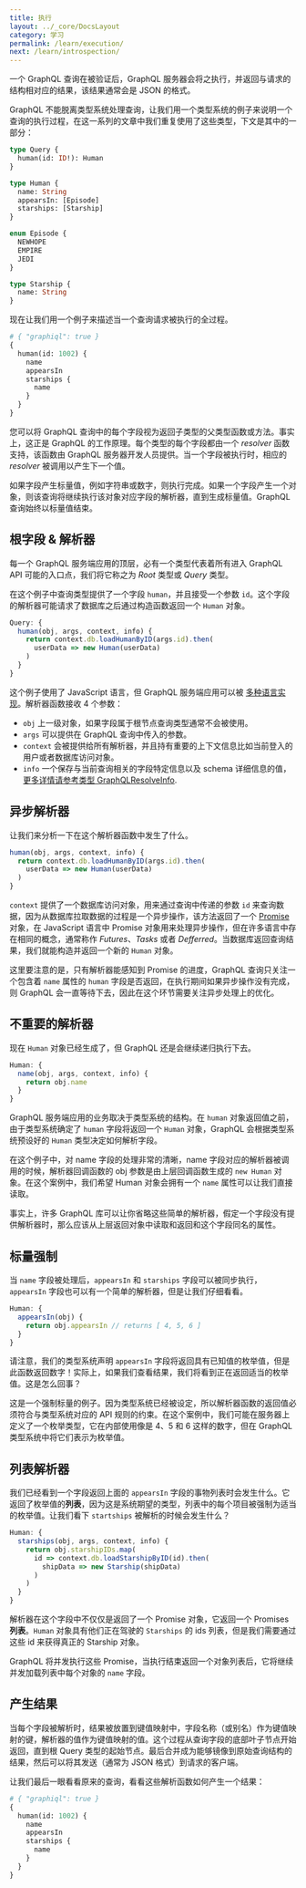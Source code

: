 ```yaml
---
title: 执行
layout: ../_core/DocsLayout
category: 学习
permalink: /learn/execution/
next: /learn/introspection/
---
```


一个 GraphQL 查询在被验证后，GraphQL 服务器会将之执行，并返回与请求的结构相对应的结果，该结果通常会是 JSON 的格式。

GraphQL 不能脱离类型系统处理查询，让我们用一个类型系统的例子来说明一个查询的执行过程，在这一系列的文章中我们重复使用了这些类型，下文是其中的一部分：

```graphql
type Query {
  human(id: ID!): Human
}

type Human {
  name: String
  appearsIn: [Episode]
  starships: [Starship]
}

enum Episode {
  NEWHOPE
  EMPIRE
  JEDI
}

type Starship {
  name: String
}
```

现在让我们用一个例子来描述当一个查询请求被执行的全过程。

```graphql
# { "graphiql": true }
{
  human(id: 1002) {
    name
    appearsIn
    starships {
      name
    }
  }
}
```

您可以将 GraphQL 查询中的每个字段视为返回子类型的父类型函数或方法。事实上，这正是 GraphQL 的工作原理。每个类型的每个字段都由一个 *resolver* 函数支持，该函数由 GraphQL 服务器开发人员提供。当一个字段被执行时，相应的 *resolver* 被调用以产生下一个值。

如果字段产生标量值，例如字符串或数字，则执行完成。如果一个字段产生一个对象，则该查询将继续执行该对象对应字段的解析器，直到生成标量值。GraphQL 查询始终以标量值结束。

## 根字段 & 解析器

每一个 GraphQL 服务端应用的顶层，必有一个类型代表着所有进入 GraphQL API 可能的入口点，我们将它称之为 *Root* 类型或 *Query* 类型。

在这个例子中查询类型提供了一个字段 `human`，并且接受一个参数 `id`。这个字段的解析器可能请求了数据库之后通过构造函数返回一个 `Human` 对象。

```js
Query: {
  human(obj, args, context, info) {
    return context.db.loadHumanByID(args.id).then(
      userData => new Human(userData)
    )
  }
}
```

这个例子使用了 JavaScript 语言，但 GraphQL 服务端应用可以被 [多种语言实现](/code/)。解析器函数接收 4 个参数：

- `obj` 上一级对象，如果字段属于根节点查询类型通常不会被使用。
- `args` 可以提供在 GraphQL 查询中传入的参数。
- `context` 会被提供给所有解析器，并且持有重要的上下文信息比如当前登入的用户或者数据库访问对象。
- `info` 一个保存与当前查询相关的字段特定信息以及 schema 详细信息的值，[更多详情请参考类型 GraphQLResolveInfo](/graphql-js/type/#graphqlobjecttype).

## 异步解析器

让我们来分析一下在这个解析器函数中发生了什么。

```js
human(obj, args, context, info) {
  return context.db.loadHumanByID(args.id).then(
    userData => new Human(userData)
  )
}
```

`context` 提供了一个数据库访问对象，用来通过查询中传递的参数 `id` 来查询数据，因为从数据库拉取数据的过程是一个异步操作，该方法返回了一个 [Promise](https://developer.mozilla.org/en-US/docs/Web/JavaScript/Reference/Global_Objects/Promise) 对象，在 JavaScript 语言中 Promise 对象用来处理异步操作，但在许多语言中存在相同的概念，通常称作 *Futures*、*Tasks* 或者 *Defferred*。当数据库返回查询结果，我们就能构造并返回一个新的 `Human` 对象。

这里要注意的是，只有解析器能感知到 Promise 的进度，GraphQL 查询只关注一个包含着 `name` 属性的 `human` 字段是否返回，在执行期间如果异步操作没有完成，则 GraphQL 会一直等待下去，因此在这个环节需要关注异步处理上的优化。

## 不重要的解析器

现在 `Human` 对象已经生成了，但 GraphQL 还是会继续递归执行下去。

```js
Human: {
  name(obj, args, context, info) {
    return obj.name
  }
}
```

GraphQL 服务端应用的业务取决于类型系统的结构。在 `human` 对象返回值之前，由于类型系统确定了 `human` 字段将返回一个 `Human` 对象，GraphQL 会根据类型系统预设好的 `Human` 类型决定如何解析字段。

在这个例子中，对 name 字段的处理非常的清晰，name 字段对应的解析器被调用的时候，解析器回调函数的 obj 参数是由上层回调函数生成的 `new Human` 对象。在这个案例中，我们希望 Human 对象会拥有一个 `name` 属性可以让我们直接读取。

事实上，许多 GraphQL 库可以让你省略这些简单的解析器，假定一个字段没有提供解析器时，那么应​​该从上层返回对象中读取和返回和这个字段同名的属性。

## 标量强制

当 `name` 字段被处理后，`appearsIn` 和 `starships` 字段可以被同步执行， `appearsIn` 字段也可以有一个简单的解析器，但是让我们仔细看看。

```js
Human: {
  appearsIn(obj) {
    return obj.appearsIn // returns [ 4, 5, 6 ]
  }
}
```

请注意，我们的类型系统声明 `appearsIn` 字段将返回具有已知值的枚举值，但是此函数返回数字！实际上，如果我们查看结果，我们将看到正在返回适当的枚举值。这是怎么回事？

这是一个强制标量的例子。因为类型系统已经被设定，所以解析器函数的返回值必须符合与类型系统对应的 API 规则的约束。在这个案例中，我们可能在服务器上定义了一个枚举类型，它在内部使用像是 4、5 和 6 这样的数字，但在 GraphQL 类型系统中将它们表示为枚举值。

## 列表解析器

我们已经看到一个字段返回上面的 `appearsIn` 字段的事物列表时会发生什么。它返回了枚举值的**列表**，因为这是系统期望的类型，列表中的每个项目被强制为适当的枚举值。让我们看下 `startships` 被解析的时候会发生什么？

```js
Human: {
  starships(obj, args, context, info) {
    return obj.starshipIDs.map(
      id => context.db.loadStarshipByID(id).then(
        shipData => new Starship(shipData)
      )
    )
  }
}
```

解析器在这个字段中不仅仅是返回了一个 Promise 对象，它返回一个 Promises **列表**。`Human` 对象具有他们正在驾驶的 `Starships` 的 ids 列表，但是我们需要通过这些 id 来获得真正的 Starship 对象。

GraphQL 将并发执行这些 Promise，当执行结束返回一个对象列表后，它将继续并发加载列表中每个对象的 `name` 字段。

## 产生结果

当每个字段被解析时，结果被放置到键值映射中，字段名称（或别名）作为键值映射的键，解析器的值作为键值映射的值。这个过程从查询字段的底部叶子节点开始返回，直到根 Query 类型的起始节点。最后合并成为能够镜像到原始查询结构的结果，然后可以将其发送（通常为 JSON 格式）到请求的客户端。

让我们最后一眼看看原来的查询，看看这些解析函数如何产生一个结果：

```graphql
# { "graphiql": true }
{
  human(id: 1002) {
    name
    appearsIn
    starships {
      name
    }
  }
}
```
